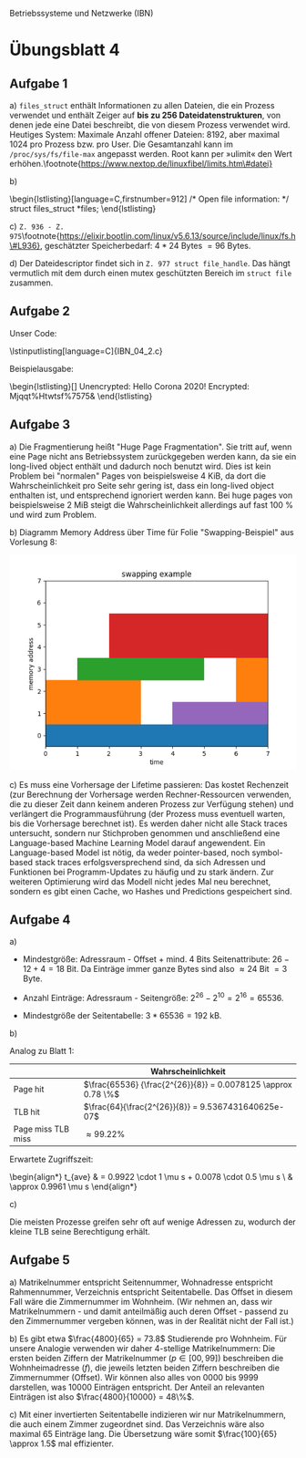 Betriebssysteme und Netzwerke (IBN)

# Übungsblatt 4

## Aufgabe 1

a) `files_struct` enthält Informationen zu allen Dateien, die ein Prozess verwendet und enthält Zeiger auf **bis zu 256 Dateidatenstrukturen**, von denen jede eine Datei beschreibt, die von diesem Prozess verwendet wird.
Heutiges System: Maximale Anzahl offener Dateien: 8192, aber maximal 1024 pro Prozess bzw. pro User. Die Gesamtanzahl kann im `/proc/sys/fs/file-max` angepasst werden. Root kann per »ulimit« den Wert erhöhen.\footnote{https://www.nextop.de/linuxfibel/limits.htm\#datei}

b)

\begin{lstlisting}[language=C,firstnumber=912]
	/* Open file information: */
	struct files_struct		*files;
\end{lstlisting}

c) `Z. 936 - Z. 975`\footnote{https://elixir.bootlin.com/linux/v5.6.13/source/include/linux/fs.h\#L936}, geschätzter Speicherbedarf: $4*24$ Bytes $=96$ Bytes.

d) Der Dateidescriptor findet sich in `Z. 977 struct file_handle`. Das hängt vermutlich mit dem durch einen mutex geschützten Bereich im `struct file` zusammen.

## Aufgabe 2

Unser Code:

\lstinputlisting[language=C]{IBN_04_2.c}

Beispielausgabe:

\begin{lstlisting}[]
Unencrypted: Hello Corona 2020!
Encrypted: Mjqqt%Htwtsf%7575&
\end{lstlisting}

## Aufgabe 3

a) Die Fragmentierung heißt "Huge Page Fragmentation". Sie tritt auf, wenn eine Page nicht ans Betriebssystem zurückgegeben werden kann, da sie ein long-lived object enthält und dadurch noch benutzt wird. Dies ist kein Problem bei "normalen" Pages von beispielsweise 4 KiB, da dort die Wahrscheinlichkeit pro Seite sehr gering ist, dass ein long-lived object enthalten ist, und entsprechend ignoriert werden kann. Bei huge pages von beispielsweise 2 MiB steigt die Wahrscheinlichkeit allerdings auf fast 100 % und wird zum Problem.

b) Diagramm Memory Address über Time für Folie "Swapping-Beispiel" aus Vorlesung 8:

![](IBN_04_3.png)

c) Es muss eine Vorhersage der Lifetime passieren: Das kostet Rechenzeit (zur Berechnung der Vorhersage werden Rechner-Ressourcen verwenden, die zu dieser Zeit dann keinem anderen Prozess zur Verfügung stehen) und verlängert die Programmausführung (der Prozess muss eventuell warten, bis die Vorhersage berechnet ist). Es werden daher nicht alle Stack traces untersucht, sondern nur Stichproben genommen und anschließend eine Language-based Machine Learning Model darauf angewendent. Ein Language-based Model ist nötig, da weder pointer-based, noch symbol-based stack traces erfolgsversprechend sind, da sich Adressen und Funktionen bei Programm-Updates zu häufig und zu stark ändern. Zur weiteren Optimierung wird das Modell nicht jedes Mal neu berechnet, sondern es gibt einen Cache, wo Hashes und Predictions gespeichert sind.

## Aufgabe 4

a) 

- Mindestgröße: Adressraum - Offset + mind. 4 Bits Seitenattribute: $26 - 12 + 4 = 18$ Bit. Da Einträge immer ganze Bytes sind also $\approx 24$ Bit $=3$ Byte.

- Anzahl Einträge: Adressraum - Seitengröße: $2^{26} - 2^{10} = 2^{16} = 65536$.

- Mindestgröße der Seitentabelle: $3 * 65536 = 192$ kB.

b)

Analog zu Blatt 1:

|                      | Wahrscheinlichkeit                                            |
| -------------------- | ------------------------------------------------------------- |
| Page hit             | $\frac{65536} {\frac{2^{26}}{8}} = 0.0078125 \approx 0.78 \%$ |
| TLB hit              | $\frac{64}{\frac{2^{26}}{8}} = 9.5367431640625e-07$           |
| Page miss TLB miss   | $\approx 99.22 \%$                                            |

Erwartete Zugriffszeit:

\begin{align*}
t_{ave} & = 0.9922 \cdot 1 \mu s + 0.0078 \cdot 0.5 \mu s \\
        & \approx 0.9961 \mu s
\end{align*}

c)

Die meisten Prozesse greifen sehr oft auf wenige Adressen zu, wodurch der kleine TLB seine Berechtigung erhält.

## Aufgabe 5

a) Matrikelnummer entspricht Seitennummer, Wohnadresse entspricht Rahmennummer, Verzeichnis entspricht Seitentabelle. Das Offset in diesem Fall wäre die Zimmernummer im Wohnheim. (Wir nehmen an, dass wir Matrikelnummern - und damit anteilmäßig auch deren Offset - passend zu den Zimmernummer vergeben können, was in der Realität nicht der Fall ist.)

b) Es gibt etwa $\frac{4800}{65} = 73.8$ Studierende pro Wohnheim. Für unsere Analogie verwenden wir daher 4-stellige Matrikelnummern: Die ersten beiden Ziffern der Matrikelnummer ($p \in [00, 99]$) beschreiben die Wohnheimadresse ($f$), die jeweils letzten beiden Ziffern beschreiben die Zimmernummer (Offset). Wir können also alles von 0000 bis 9999 darstellen, was 10000 Einträgen entspricht. Der Anteil an relevanten Einträgen ist also $\frac{4800}{10000} = 48\%$.

c) Mit einer invertierten Seitentabelle indizieren wir nur Matrikelnummern, die auch einem Zimmer zugeordnet sind. Das Verzeichnis wäre also maximal 65 Einträge lang. Die Übersetzung wäre somit $\frac{100}{65} \approx 1.5$ mal effizienter.
